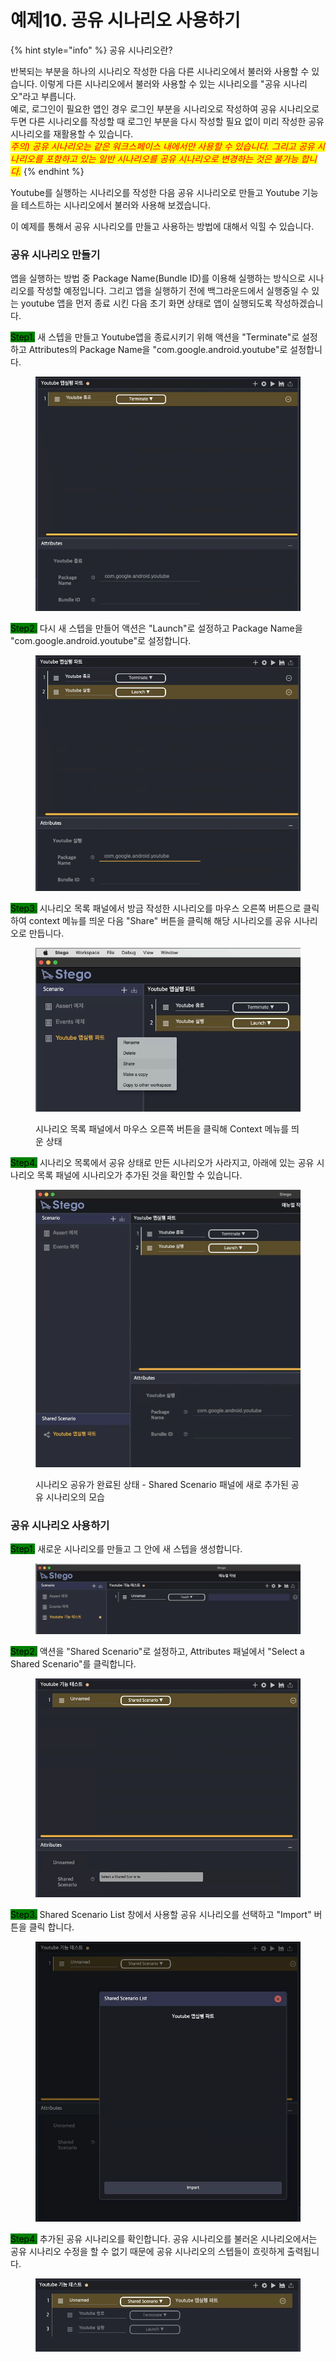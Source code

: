 # 예제10. 공유 시나리오 사용하기

{% hint style="info" %}
공유 시나리오란?

반복되는 부분을 하나의 시나리오 작성한 다음 다른 시나리오에서 불러와 사용할 수 있습니다. 이렇게 다른 시나리오에서 불러와 사용할 수 있는 시나리오를 "공유 시나리오"라고 부릅니다.\
예로, 로그인이 필요한 앱인 경우 로그인 부분을 시나리오로 작성하여 공유 시나리오로 두면 다른 시나리오를 작성할 때 로그인 부분을 다시 작성할 필요 없이 미리 작성한 공유 시나리오를 재활용할 수 있습니다.\
_<mark style="color:red;">주의) 공유 시나리오는 같은 워크스페이스 내에서만 사용할 수 있습니다. 그리고 공유 시나리오를 포함하고 있는 일반 시나리오를 공유 시나리오로 변경하는 것은 불가능 합니다.</mark>_&#x20;
{% endhint %}

Youtube를 실행하는 시나리오를 작성한 다음 공유 시나리오로 만들고 Youtube 기능을 테스트하는 시나리오에서 불러와 사용해 보겠습니다.

이 예제를 통해서 공유 시나리오를 만들고 사용하는 방법에 대해서 익힐 수 있습니다.

### 공유 시나리오 만들기

앱을 실행하는 방법 중 Package Name(Bundle ID)를 이용해 실행하는 방식으로 시나리오를 작성할 예정입니다. 그리고 앱을 실행하기 전에 백그라운드에서 실행중일 수 있는 youtube 앱을 먼저 종료 시킨 다음 초기 화면 상태로 앱이 실행되도록 작성하겠습니다.

<mark style="background-color:green;">Step1.</mark> 새 스텝을 만들고 Youtube앱을 종료시키기 위해 액션을 "Terminate"로 설정하고 Attributes의 Package Name을 "com.google.android.youtube"로 설정합니다.

&#x20;

<figure><img src="../.gitbook/assets/image (148).png" alt=""><figcaption></figcaption></figure>

<mark style="background-color:green;">Step2.</mark> 다시 새 스텝을 만들어 액션은 "Launch"로 설정하고 Package Name을 "com.google.android.youtube"로 설정합니다.

<figure><img src="../.gitbook/assets/image (214).png" alt=""><figcaption></figcaption></figure>

<mark style="background-color:green;">Step3.</mark> 시나리오 목록 패널에서 방금 작성한 시나리오를 마우스 오른쪽 버튼으로 클릭하여 context 메뉴를 띄운 다음 "Share" 버튼을 클릭해 해당 시나리오를 공유 시나리오로 만듭니다.

<figure><img src="../.gitbook/assets/image (34).png" alt=""><figcaption><p>시나리오 목록 패널에서 마우스 오른쪽 버튼을 클릭해 Context 메뉴를 띄운 상태</p></figcaption></figure>

<mark style="background-color:green;">Step4.</mark> 시나리오 목록에서 공유 상태로 만든 시나리오가 사라지고, 아래에 있는 공유 시나리오 목록 패널에 시나리오가 추가된 것을 확인할 수 있습니다.

<figure><img src="../.gitbook/assets/image (143).png" alt=""><figcaption><p>시나리오 공유가 완료된 상태 - Shared Scenario 패널에 새로 추가된 공유 시나리오의 모습 </p></figcaption></figure>

### 공유 시나리오 사용하기

<mark style="background-color:green;">Step1.</mark> 새로운 시나리오를 만들고 그 안에 새 스텝을 생성합니다.

<figure><img src="../.gitbook/assets/image (15).png" alt=""><figcaption></figcaption></figure>

<mark style="background-color:green;">Step2.</mark> 액션을 "Shared Scenario"로 설정하고, Attributes 패널에서 "Select a Shared Scenario"를 클릭합니다.

<figure><img src="../.gitbook/assets/image (204).png" alt=""><figcaption></figcaption></figure>

<mark style="background-color:green;">Step3.</mark> Shared Scenario List 창에서 사용할 공유 시나리오를 선택하고 "Import" 버튼을 클릭 합니다.

<figure><img src="../.gitbook/assets/image (95).png" alt=""><figcaption></figcaption></figure>

<mark style="background-color:green;">Step4.</mark> 추가된 공유 시나리오를 확인합니다. 공유 시나리오를 불러온 시나리오에서는 공유 시나리오 수정을 할 수 없기 때문에 공유 시나리오의 스텝들이 흐릿하게 출력됩니다.

<figure><img src="../.gitbook/assets/image (198).png" alt=""><figcaption></figcaption></figure>

